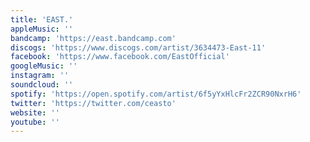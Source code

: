 ```yaml
---
title: 'EAST.'
appleMusic: ''
bandcamp: 'https://east.bandcamp.com'
discogs: 'https://www.discogs.com/artist/3634473-East-11'
facebook: 'https://www.facebook.com/EastOfficial'
googleMusic: ''
instagram: ''
soundcloud: ''
spotify: 'https://open.spotify.com/artist/6f5yYxHlcFr2ZCR90NxrH6'
twitter: 'https://twitter.com/ceasto'
website: ''
youtube: ''
---
```

